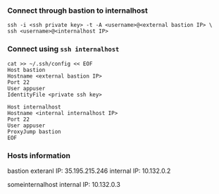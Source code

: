 ### Connect through bastion to internalhost

```
ssh -i <ssh private key> -t -A <username>@<external bastion IP> \
ssh <username>@<internalhost IP>
```

### Connect using `ssh internalhost`

```
cat >> ~/.ssh/config << EOF
Host bastion
Hostname <external bastion IP>
Port 22
User appuser
IdentityFile <private ssh key>

Host internalhost
Hostname <internal internalhost IP>
Port 22
User appuser
ProxyJump bastion
EOF
```

### Hosts information

bastion
exteranl IP: 35.195.215.246
internal IP: 10.132.0.2

someinternalhost
internal IP: 10.132.0.3
